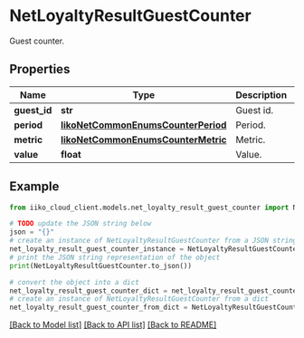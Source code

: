 # NetLoyaltyResultGuestCounter

Guest counter.

## Properties

Name | Type | Description | Notes
------------ | ------------- | ------------- | -------------
**guest_id** | **str** | Guest id. | [optional] 
**period** | [**IikoNetCommonEnumsCounterPeriod**](IikoNetCommonEnumsCounterPeriod.md) | Period. | [optional] 
**metric** | [**IikoNetCommonEnumsCounterMetric**](IikoNetCommonEnumsCounterMetric.md) | Metric. | [optional] 
**value** | **float** | Value. | [optional] 

## Example

```python
from iiko_cloud_client.models.net_loyalty_result_guest_counter import NetLoyaltyResultGuestCounter

# TODO update the JSON string below
json = "{}"
# create an instance of NetLoyaltyResultGuestCounter from a JSON string
net_loyalty_result_guest_counter_instance = NetLoyaltyResultGuestCounter.from_json(json)
# print the JSON string representation of the object
print(NetLoyaltyResultGuestCounter.to_json())

# convert the object into a dict
net_loyalty_result_guest_counter_dict = net_loyalty_result_guest_counter_instance.to_dict()
# create an instance of NetLoyaltyResultGuestCounter from a dict
net_loyalty_result_guest_counter_from_dict = NetLoyaltyResultGuestCounter.from_dict(net_loyalty_result_guest_counter_dict)
```
[[Back to Model list]](../README.md#documentation-for-models) [[Back to API list]](../README.md#documentation-for-api-endpoints) [[Back to README]](../README.md)


